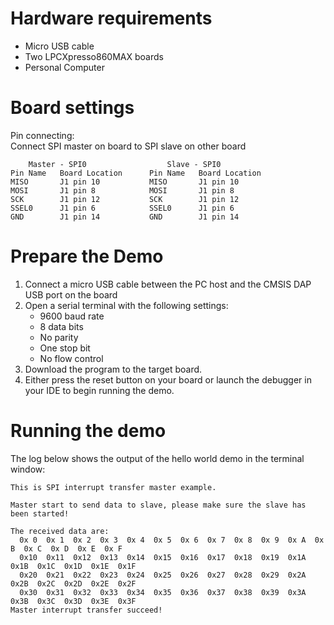 Hardware requirements
=====================
- Micro USB cable
- Two LPCXpresso860MAX boards
- Personal Computer

Board settings
============
Pin connecting:  
Connect SPI master on board to SPI slave on other board
~~~~~~~~~~~~~~~~~~~~~~~~~~~~~~~~~~~~~~~~~~~~~~~~~~~~~~
    Master - SPI0                  Slave - SPI0   
Pin Name   Board Location      Pin Name   Board Location            
MISO       J1 pin 10           MISO       J1 pin 10                     
MOSI       J1 pin 8            MOSI       J1 pin 8                
SCK        J1 pin 12           SCK        J1 pin 12                 
SSEL0      J1 pin 6            SSEL0      J1 pin 6
GND        J1 pin 14           GND        J1 pin 14
~~~~~~~~~~~~~~~~~~~~~~~~~~~~~~~~~~~~~~~~~~~~~~~~~~~~~~

Prepare the Demo
===============
1.  Connect a micro USB cable between the PC host and the CMSIS DAP USB port on the board
2.  Open a serial terminal with the following settings:
    - 9600 baud rate
    - 8 data bits
    - No parity
    - One stop bit
    - No flow control
3.  Download the program to the target board.
4.  Either press the reset button on your board or launch the debugger in your IDE to begin running the demo.

Running the demo
================
The log below shows the output of the hello world demo in the terminal window:
~~~~~~~~~~~~~~~~~~~~~~~~~~~~~~~~~~~
This is SPI interrupt transfer master example.

Master start to send data to slave, please make sure the slave has been started!

The received data are:
  0x 0  0x 1  0x 2  0x 3  0x 4  0x 5  0x 6  0x 7  0x 8  0x 9  0x A  0x B  0x C  0x D  0x E  0x F
  0x10  0x11  0x12  0x13  0x14  0x15  0x16  0x17  0x18  0x19  0x1A  0x1B  0x1C  0x1D  0x1E  0x1F
  0x20  0x21  0x22  0x23  0x24  0x25  0x26  0x27  0x28  0x29  0x2A  0x2B  0x2C  0x2D  0x2E  0x2F
  0x30  0x31  0x32  0x33  0x34  0x35  0x36  0x37  0x38  0x39  0x3A  0x3B  0x3C  0x3D  0x3E  0x3F
Master interrupt transfer succeed!


~~~~~~~~~~~~~~~~~~~~~~~~~~~~~~~~~~~
